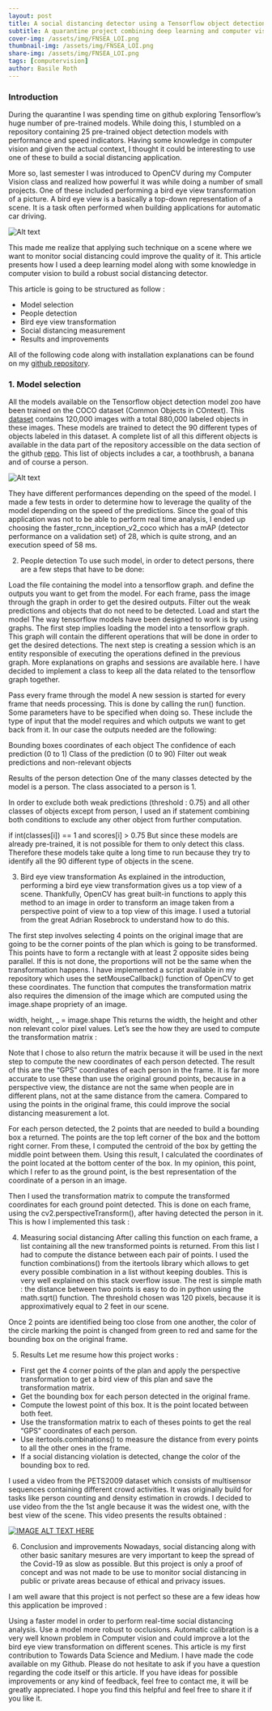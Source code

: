 ```yaml
---
layout: post
title: A social distancing detector using a Tensorflow object detection model, Python and OpenCV.
subtitle: A quarantine project combining deep learning and computer vision.
cover-img: /assets/img/FNSEA_LOI.png
thumbnail-img: /assets/img/FNSEA_LOI.png
share-img: /assets/img/FNSEA_LOI.png
tags: [computervision]
author: Basile Roth
---
```


### Introduction

During the quarantine I was spending time on github exploring Tensorflow’s huge number of pre-trained models. While doing this, I stumbled on a repository containing 25 pre-trained object detection models with performance and speed indicators. Having some knowledge in computer vision and given the actual context, I thought it could be interesting to use one of these to build a social distancing application.

More so, last semester I was introduced to OpenCV during my Computer Vision class and realized how powerful it was while doing a number of small projects. One of these included performing a bird eye view transformation of a picture. A bird eye view is a basically a top-down representation of a scene. It is a task often performed when building applications for automatic car driving.

![Alt text](/Users/basileroth/Desktop/Code/basileroth75.github.io/assets/img/social/1.png "Implementation of bird’s eye view system for camera on vehicle")

This made me realize that applying such technique on a scene where we want to monitor social distancing could improve the quality of it. This article presents how I used a deep learning model along with some knowledge in computer vision to build a robust social distancing detector.

This article is going to be structured as follow :
- Model selection
- People detection
- Bird eye view transformation
- Social distancing measurement
- Results and improvements

All of the following code along with installation explanations can be found on my [github repository](https://github.com/basileroth75/covid-social-distancing-detection).

### 1. Model selection

All the models available on the Tensorflow object detection model zoo have been trained on the COCO dataset (Common Objects in COntext). This [dataset](https://cocodataset.org/#explore) contains 120,000 images with a total 880,000 labeled objects in these images. These models are trained to detect the 90 different types of objects labeled in this dataset. A complete list of all this different objects is available in the data part of the repository accessible on the data section of the github [repo](https://github.com/tensorflow/models/blob/master/research/object_detection/data/mscoco_complete_label_map.pbtxt). This list of objects includes a car, a toothbrush, a banana and of course a person.

![Alt text](/Users/basileroth/Desktop/Code/basileroth75.github.io/assets/img/social/2.png "Non exhaustive list of the available models")


They have different performances depending on the speed of the model. I made a few tests in order to determine how to leverage the quality of the model depending on the speed of the predictions. Since the goal of this application was not to be able to perform real time analysis, I ended up choosing the faster_rcnn_inception_v2_coco which has a mAP (detector performance on a validation set) of 28, which is quite strong, and an execution speed of 58 ms.

2. People detection
To use such model, in order to detect persons, there are a few steps that have to be done:

Load the file containing the model into a tensorflow graph. and define the outputs you want to get from the model.
For each frame, pass the image through the graph in order to get the desired outputs.
Filter out the weak predictions and objects that do not need to be detected.
Load and start the model
The way tensorflow models have been designed to work is by using graphs. The first step implies loading the model into a tensorflow graph. This graph will contain the different operations that will be done in order to get the desired detections. The next step is creating a session which is an entity responsible of executing the operations defined in the previous graph. More explanations on graphs and sessions are available here. I have decided to implement a class to keep all the data related to the tensorflow graph together.


Pass every frame through the model
A new session is started for every frame that needs processing. This is done by calling the run() function. Some parameters have to be specified when doing so. These include the type of input that the model requires and which outputs we want to get back from it. In our case the outputs needed are the following:

Bounding boxes coordinates of each object
The confidence of each prediction (0 to 1)
Class of the prediction (0 to 90)
Filter out weak predictions and non-relevant objects

Results of the person detection
One of the many classes detected by the model is a person. The class associated to a person is 1.

In order to exclude both weak predictions (threshold : 0.75) and all other classes of objects except from person, I used an if statement combining both conditions to exclude any other object from further computation.

if int(classes[i]) == 1 and scores[i] > 0.75
But since these models are already pre-trained, it is not possible for them to only detect this class. Therefore these models take quite a long time to run because they try to identify all the 90 different type of objects in the scene.

3. Bird eye view transformation
As explained in the introduction, performing a bird eye view transformation gives us a top view of a scene. Thankfully, OpenCV has great built-in functions to apply this method to an image in order to transform an image taken from a perspective point of view to a top view of this image. I used a tutorial from the great Adrian Rosebrock to understand how to do this.

The first step involves selecting 4 points on the original image that are going to be the corner points of the plan which is going to be transformed. This points have to form a rectangle with at least 2 opposite sides being parallel. If this is not done, the proportions will not be the same when the transformation happens. I have implemented a script available in my repository which uses the setMouseCallback() function of OpenCV to get these coordinates. The function that computes the transformation matrix also requires the dimension of the image which are computed using the image.shape propriety of an image.

width, height, _ = image.shape
This returns the width, the height and other non relevant color pixel values. Let’s see the how they are used to compute the transformation matrix :


Note that I chose to also return the matrix because it will be used in the next step to compute the new coordinates of each person detected. The result of this are the “GPS” coordinates of each person in the frame. It is far more accurate to use these than use the original ground points, because in a perspective view, the distance are not the same when people are in different plans, not at the same distance from the camera. Compared to using the points in the original frame, this could improve the social distancing measurement a lot.

For each person detected, the 2 points that are needed to build a bounding box a returned. The points are the top left corner of the box and the bottom right corner. From these, I computed the centroid of the box by getting the middle point between them. Using this result, I calculated the coordinates of the point located at the bottom center of the box. In my opinion, this point, which I refer to as the ground point, is the best representation of the coordinate of a person in an image.

Then I used the transformation matrix to compute the transformed coordinates for each ground point detected. This is done on each frame, using the cv2.perspectiveTransform(), after having detected the person in it. This is how I implemented this task :


4. Measuring social distancing
After calling this function on each frame, a list containing all the new transformed points is returned. From this list I had to compute the distance between each pair of points. I used the function combinations() from the itertools library which allows to get every possible combination in a list without keeping doubles. This is very well explained on this stack overflow issue. The rest is simple math : the distance between two points is easy to do in python using the math.sqrt() function. The threshold chosen was 120 pixels, because it is approximatively equal to 2 feet in our scene.


Once 2 points are identified being too close from one another, the color of the circle marking the point is changed from green to red and same for the bounding box on the original frame.

5. Results
Let me resume how this project works :

- First get the 4 corner points of the plan and apply the perspective transformation to get a bird view of this plan and save the transformation matrix.
- Get the bounding box for each person detected in the original frame.
- Compute the lowest point of this box. It is the point located between both feet.
- Use the transformation matrix to each of theses points to get the real “GPS” coordinates of each person.
- Use itertools.combinations() to measure the distance from every points to all the other ones in the frame.
- If a social distancing violation is detected, change the color of the bounding box to red.

I used a video from the PETS2009 dataset which consists of multisensor sequences containing different crowd activities. It was originally build for tasks like person counting and density estimation in crowds. I decided to use video from the the 1st angle because it was the widest one, with the best view of the scene. This video presents the results obtained :

[![IMAGE ALT TEXT HERE](https://img.youtube.com/vi/YOUTUBE_VIDEO_ID_HERE/0.jpg)](https://www.youtube.com/watch?v=YOUTUBE_VIDEO_ID_HERE)



6. Conclusion and improvements
Nowadays, social distancing along with other basic sanitary mesures are very important to keep the spread of the Covid-19 as slow as possible. But this project is only a proof of concept and was not made to be use to monitor social distancing in public or private areas because of ethical and privacy issues.

I am well aware that this project is not perfect so these are a few ideas how this application be improved :

Using a faster model in order to perform real-time social distancing analysis.
Use a model more robust to occlusions.
Automatic calibration is a very well known problem in Computer vision and could improve a lot the bird eye view transformation on different scenes.
This article is my first contribution to Towards Data Science and Medium. I have made the code available on my Github. Please do not hesitate to ask if you have a question regarding the code itself or this article. If you have ideas for possible improvements or any kind of feedback, feel free to contact me, it will be greatly appreciated. I hope you find this helpful and feel free to share it if you like it.